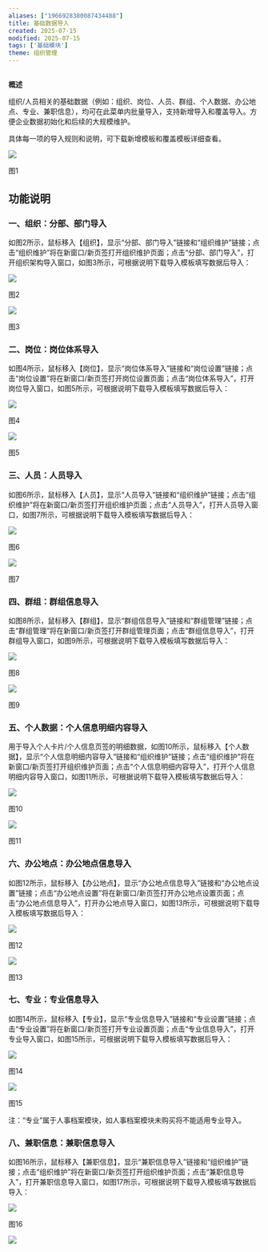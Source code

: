 ```yaml
---
aliases: ["1966928380087434488"]
title: 基础数据导入
created: 2025-07-15
modified: 2025-07-15
tags: ['基础模块']
theme: 组织管理
---
```


##

**概述**

组织/人员相关的基础数据（例如：组织、岗位、人员、群组、个人数据、办公地点、专业、兼职信息），均可在此菜单内批量导入，支持新增导入和覆盖导入。方便企业数据初始化和后续的大规模维护。

具体每一项的导入规则和说明，可下载新增模板和覆盖模板详细查看。

![](https://myhelpdoc.oss-cn-heyuan.aliyuncs.com/mdimages/22c63693aa5ad752eca8ac6b333aa2ec.jpg)

图1

## **功能说明**

### 一、**组织：分部、部门导入**

如图2所示，鼠标移入【组织】，显示“分部、部门导入”链接和“组织维护”链接；点击“组织维护”将在新窗口/新页签打开组织维护页面；点击“分部、部门导入”，打开组织架构导入窗口，如图3所示，可根据说明下载导入模板填写数据后导入：

![](https://myhelpdoc.oss-cn-heyuan.aliyuncs.com/mdimages/c7f104d9b4f0e574b8963d95090b3792.jpg)

图2

![](https://myhelpdoc.oss-cn-heyuan.aliyuncs.com/mdimages/ba7fa84d89c25a64f4b24fdf71863970.jpg)

图3

### 二、**岗位：岗位体系导入**

如图4所示，鼠标移入【岗位】，显示“岗位体系导入”链接和“岗位设置”链接；点击“岗位设置”将在新窗口/新页签打开岗位设置页面；点击“岗位体系导入”，打开岗位导入窗口，如图5所示，可根据说明下载导入模板填写数据后导入：

![](https://myhelpdoc.oss-cn-heyuan.aliyuncs.com/mdimages/aa94d0dec591831e5e45c86d9966bd30.jpg)

图4

![](https://myhelpdoc.oss-cn-heyuan.aliyuncs.com/mdimages/edc883d1a97b0885c522126a0d354f45.jpg)

图5

### 三、**人员：人员导入**

如图6所示，鼠标移入【人员】，显示“人员导入”链接和“组织维护”链接；点击“组织维护”将在新窗口/新页签打开组织维护页面；点击“人员导入”，打开人员导入窗口，如图7所示，可根据说明下载导入模板填写数据后导入：

![](https://myhelpdoc.oss-cn-heyuan.aliyuncs.com/mdimages/442e0476e592626f7128896793557014.jpg)

图6

![](https://myhelpdoc.oss-cn-heyuan.aliyuncs.com/mdimages/f25c8ac89bfa3073c31a6d6d0c0d5fda.jpg)

图7

### 四、**群组：群组信息导入**

如图8所示，鼠标移入【群组】，显示“群组信息导入”链接和“群组管理”链接；点击“群组管理”将在新窗口/新页签打开群组管理页面；点击“群组信息导入”，打开群组导入窗口，如图9所示，可根据说明下载导入模板填写数据后导入：

![](https://myhelpdoc.oss-cn-heyuan.aliyuncs.com/mdimages/b3df8ba2e097d2e9e06a1ff5447908dc.jpg)

图8

![](https://myhelpdoc.oss-cn-heyuan.aliyuncs.com/mdimages/90453fd8f3613d4ab5e8db4b20c51a1b.jpg)

图9

### 五、**个人数据：个人信息明细内容导入**

用于导入个人卡片/个人信息页签的明细数据，如图10所示，鼠标移入【个人数据】，显示“个人信息明细内容导入”链接和“组织维护”链接；点击“组织维护”将在新窗口/新页签打开组织维护页面；点击“个人信息明细内容导入”，打开个人信息明细内容导入窗口，如图11所示，可根据说明下载导入模板填写数据后导入：

![](https://myhelpdoc.oss-cn-heyuan.aliyuncs.com/mdimages/251679ec499000d3ea28bdeb74b70dda.jpg)

图10

![](https://myhelpdoc.oss-cn-heyuan.aliyuncs.com/mdimages/748f06c1aaccf21971f76a6d661fbbe1.jpg)

图11

### 六、**办公地点：办公地点信息导入**

如图12所示，鼠标移入【办公地点】，显示“办公地点信息导入”链接和“办公地点设置”链接；点击“办公地点设置”将在新窗口/新页签打开办公地点设置页面；点击“办公地点信息导入”，打开办公地点导入窗口，如图13所示，可根据说明下载导入模板填写数据后导入：

![](https://myhelpdoc.oss-cn-heyuan.aliyuncs.com/mdimages/889bf72a1c4cbf6fad9c79319e3ff0dd.jpg)

图12

![](https://myhelpdoc.oss-cn-heyuan.aliyuncs.com/mdimages/f4fd8b84607401a9d68f39456c583dd0.jpg)

图13

### 七、**专业：专业信息导入**

如图14所示，鼠标移入【专业】，显示“专业信息导入”链接和“专业设置”链接；点击“专业设置”将在新窗口/新页签打开专业设置页面；点击“专业信息导入”，打开专业导入窗口，如图15所示，可根据说明下载导入模板填写数据后导入：

![](https://myhelpdoc.oss-cn-heyuan.aliyuncs.com/mdimages/9daca4c9f638ed24e42058c6ed27c7a4.jpg)

图14

![](https://myhelpdoc.oss-cn-heyuan.aliyuncs.com/mdimages/79d589e821f1948877eb7fd6dc8fe7a8.jpg)

图15

注：“专业”属于人事档案模块，如人事档案模块未购买将不能适用专业导入。

### 八、**兼职信息：兼职信息导入**

如图16所示，鼠标移入【兼职信息】，显示“兼职信息导入”链接和“组织维护”链接；点击“组织维护”将在新窗口/新页签打开组织维护页面；点击“兼职信息导入”，打开兼职信息导入窗口，如图17所示，可根据说明下载导入模板填写数据后导入：

![](https://myhelpdoc.oss-cn-heyuan.aliyuncs.com/mdimages/e400c2341c99edc4a18eb26d242af144.jpg)

图16

![](https://myhelpdoc.oss-cn-heyuan.aliyuncs.com/mdimages/d82ae793405131597031976b43e764fd.jpg)

